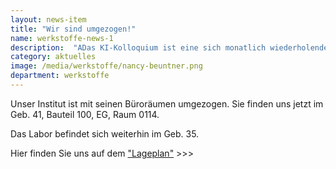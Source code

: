 ```yaml
---
layout: news-item
title: "Wir sind umgezogen!"
name: werkstoffe-news-1
description:  "ADas KI-Kolloquium ist eine sich monatlich wiederholende Veranstaltungsreihe der Fakultät für Bauingenieurwesen."
category: aktuelles
image: /media/werkstoffe/nancy-beuntner.png
department: werkstoffe
---
```


Unser Institut ist mit seinen Büroräumen umgezogen. Sie finden uns jetzt im Geb. 41, Bauteil 100, EG, Raum 0114.

Das Labor befindet sich weiterhin im Geb. 35.

 

Hier finden Sie uns auf dem <a href="https://www.unibw.de/werkstoffe/institut/kontakt/lageplan-uni-iwb-2.jpg/image_preview">"Lageplan"</a> >>>